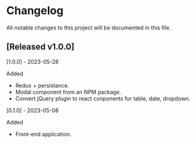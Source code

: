 # Changelog
All notable changes to this project will be documented in this file.

## [Released v1.0.0]

[1.0.0] - 2023-05-28

Added

- Redux + persistance.
- Modal component from an NPM package.
- Convert jQuery plugin to react conponents for table, date, dropdown.

[0.1.0] - 2023-05-08

 Added

- Front-end application.